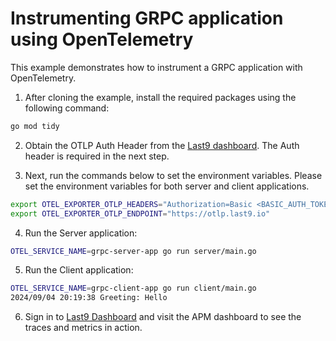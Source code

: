 # Instrumenting GRPC application using OpenTelemetry

This example demonstrates how to instrument a GRPC application with
OpenTelemetry.

1. After cloning the example, install the required packages using the following
   command:

```bash
go mod tidy
```

2. Obtain the OTLP Auth Header from the [Last9 dashboard](https://app.last9.io).
   The Auth header is required in the next step.

3. Next, run the commands below to set the environment variables. Please set the environment variables for both server and
client applications.

```bash
export OTEL_EXPORTER_OTLP_HEADERS="Authorization=Basic <BASIC_AUTH_TOKEN>"
export OTEL_EXPORTER_OTLP_ENDPOINT="https://otlp.last9.io"
```

4. Run the Server application:

```bash
OTEL_SERVICE_NAME=grpc-server-app go run server/main.go
```

5. Run the Client application:

```bash
OTEL_SERVICE_NAME=grpc-client-app go run client/main.go
2024/09/04 20:19:38 Greeting: Hello
```

6. Sign in to [Last9 Dashboard](https://app.last9.io) and visit the APM dashboard to see the traces and metrics in action.
